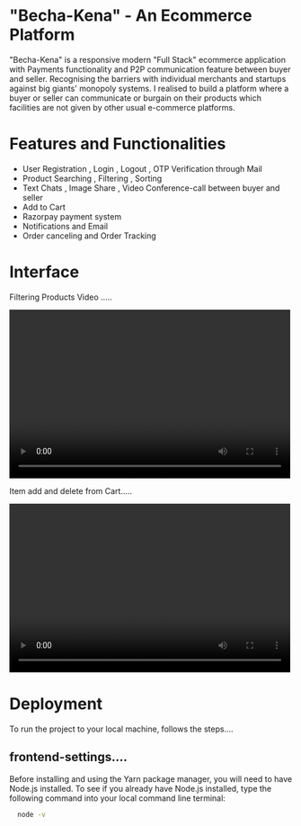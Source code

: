 # "Becha-Kena" - An Ecommerce Platform
"Becha-Kena" is a responsive modern "Full Stack" ecommerce application with Payments functionality and P2P communication feature between buyer and seller. Recognising the barriers with individual merchants and startups against big giants' monopoly systems. I realised to build a platform where a buyer or seller can communicate or burgain on their products which facilities are not given by other usual e-commerce platforms.

# Features and Functionalities
- User Registration , Login , Logout , OTP Verification through Mail 
- Product Searching , Filtering , Sorting 
- Text Chats , Image Share , Video Conference-call between buyer and seller
- Add to Cart
- Razorpay payment system
- Notifications and Email
- Order canceling and Order Tracking


# Interface

Filtering Products Video .....

<video width="500" height="300" src="https://github.com/nuruzz9134/Becha-Kena/assets/120547305/2d19474c-ee70-4b53-96de-d6d2b6ba1902"></video>

Item add and delete from Cart.....

<video width="500" height="300" src="https://github.com/nuruzz9134/Becha-Kena/assets/120547305/53f67724-de0f-4092-a99b-c3a5c3768096"></video>

# Deployment
To run the project to your local machine, follows the steps.... 
## frontend-settings....
Before installing and using the Yarn package manager, you will need to have Node.js installed. To see if you already have Node.js installed, type the following command into your local command line terminal:

```bash
  node -v
```

